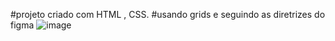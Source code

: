 #projeto criado com HTML , CSS. 
#usando grids e seguindo as diretrizes do figma 
![image](https://github.com/user-attachments/assets/3aefee04-af48-4dad-8427-c9bc9df97972)
